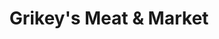 ---
title: "Grikey's Meat & Market"
url: /center-point/grikeys-meat-und-market/
shop: Supermarkt
---